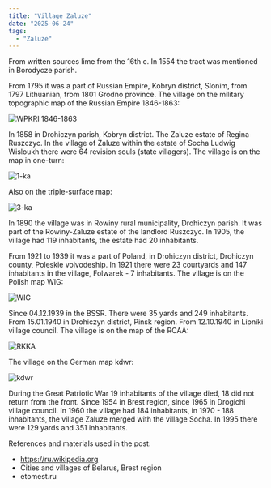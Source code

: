 ```yaml
---
title: "Village Zaluze"
date: "2025-06-24"
tags: 
  - "Zaluze"
---
```


From written sources lime from the 16th c. In 1554 the tract was mentioned in Borodycze parish. 

From 1795 it was a part of Russian Empire, Kobryn district, Slonim, from 1797 Lithuanian, from 1801 Grodno province. The village on the military topographic map of the Russian Empire 1846-1863:

![WPKRI 1846-1863](https://github.com/user-attachments/assets/a1ca8691-043c-49a2-8cf2-6a56763ff66d)

In 1858 in Drohiczyn parish, Kobryn district. The Zaluze estate of Regina Ruszczyc. In the village of Zaluze within the estate of Socha Ludwig Wisloukh there were 64 revision souls (state villagers). The village is on the map in one-turn:

![1-ka](https://github.com/user-attachments/assets/ec014000-86b1-45b8-910f-a9ac0a3d50d2)

Also on the triple-surface map:

![3-ka](https://github.com/user-attachments/assets/a0254c3c-9c28-4e0e-bb65-fc6a293ab813)

In 1890 the village was in Rowiny rural municipality, Drohiczyn parish. It was part of the Rowiny-Zaluze estate of the landlord Ruszczyc. In 1905, the village had 119 inhabitants, the estate had 20 inhabitants. 

From 1921 to 1939 it was a part of Poland, in Drohiczyn district, Drohiczyn county, Poleskie voivodeship. In 1921 there were 23 courtyards and 147 inhabitants in the village, Folwarek - 7 inhabitants. The village is on the Polish map WIG:

![WIG](https://github.com/user-attachments/assets/dbcafeb9-1450-4926-9bf6-a235c03ddba5)

Since 04.12.1939 in the BSSR. There were 35 yards and 249 inhabitants. From 15.01.1940 in Drohiczyn district, Pinsk region. From 12.10.1940 in Lipniki village council. The village is on the map of the RCAA:

![RKKA](https://github.com/user-attachments/assets/f7d57062-d76c-4cfb-8fe0-d03871e2266f)

The village on the German map kdwr:

![kdwr](https://github.com/user-attachments/assets/67f69a92-eab3-4650-a37e-aaffa2cd1766)

During the Great Patriotic War 19 inhabitants of the village died, 18 did not return from the front. Since 1954 in Brest region, since 1965 in Drogichi village council. In 1960 the village had 184 inhabitants, in 1970 - 188 inhabitants, the village Zaluze merged with the village Socha. In 1995 there were 129 yards and 351 inhabitants.

References and materials used in the post:
- https://ru.wikipedia.org
- Cities and villages of Belarus, Brest region
- etomest.ru

